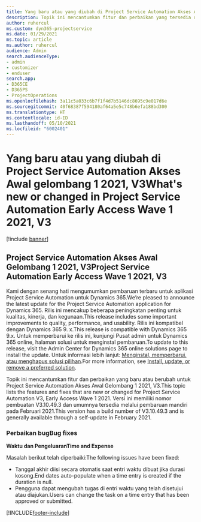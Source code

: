 ```yaml
---
title: Yang baru atau yang diubah di Project Service Automation Akses Awal gelombang 1 2021, V3
description: Topik ini mencantumkan fitur dan perbaikan yang tersedia di Project Service Automation Akses Awal Gelombang 1 2021, V3.
author: ruhercul
ms.custom: dyn365-projectservice
ms.date: 01/29/2021
ms.topic: article
ms.author: ruhercul
audience: Admin
search.audienceType:
- admin
- customizer
- enduser
search.app:
- D365CE
- D365PS
- ProjectOperations
ms.openlocfilehash: 3a11c5a033c6b7f1f4d7b5146dc8695c9e017d6e
ms.sourcegitcommit: 40f68387f594180af64a5e5c748b6efa188bd300
ms.translationtype: HT
ms.contentlocale: id-ID
ms.lasthandoff: 05/10/2021
ms.locfileid: "6002401"
---
```

# <a name="whats-new-or-changed-in-project-service-automation-early-access-wave-1-2021-v3"></a><span data-ttu-id="dd36a-103">Yang baru atau yang diubah di Project Service Automation Akses Awal gelombang 1 2021, V3</span><span class="sxs-lookup"><span data-stu-id="dd36a-103">What's new or changed in Project Service Automation Early Access Wave 1 2021, V3</span></span>

[!include [banner](../includes/psa-now-project-operations.md)]

## <a name="project-service-automation-early-access-wave-1-2021-v3"></a><span data-ttu-id="dd36a-104">Project Service Automation Akses Awal Gelombang 1 2021, V3</span><span class="sxs-lookup"><span data-stu-id="dd36a-104">Project Service Automation Early Access Wave 1 2021, V3</span></span>

<span data-ttu-id="dd36a-105">Kami dengan senang hati mengumumkan pembaruan terbaru untuk aplikasi Project Service Automation untuk Dynamics 365.</span><span class="sxs-lookup"><span data-stu-id="dd36a-105">We’re pleased to announce the latest update for the Project Service Automation application for Dynamics 365.</span></span> <span data-ttu-id="dd36a-106">Rilis ini mencakup beberapa peningkatan penting untuk kualitas, kinerja, dan kegunaan.</span><span class="sxs-lookup"><span data-stu-id="dd36a-106">This release includes some important improvements to quality, performance, and usability.</span></span> <span data-ttu-id="dd36a-107">Rilis ini kompatibel dengan Dynamics 365 9. x.</span><span class="sxs-lookup"><span data-stu-id="dd36a-107">This release is compatible with Dynamics 365 9.x.</span></span> <span data-ttu-id="dd36a-108">Untuk memperbarui ke rilis ini, kunjungi Pusat admin untuk Dynamics 365 online, halaman solusi untuk menginstal pembaruan.</span><span class="sxs-lookup"><span data-stu-id="dd36a-108">To update to this release, visit the Admin Center for Dynamics 365 online solutions page to install the update.</span></span> <span data-ttu-id="dd36a-109">Untuk informasi lebih lanjut: [Menginstal, memperbarui, atau menghapus solusi pilihan](/power-platform/admin/install-remove-preferred-solution).</span><span class="sxs-lookup"><span data-stu-id="dd36a-109">For more information, see [Install, update, or remove a preferred solution](/power-platform/admin/install-remove-preferred-solution).</span></span>

<span data-ttu-id="dd36a-110">Topik ini mencantumkan fitur dan perbaikan yang baru atau berubah untuk Project Service Automation Akses Awal Gelombang 1 2021, V3.</span><span class="sxs-lookup"><span data-stu-id="dd36a-110">This topic lists the features and fixes that are new or changed for Project Service Automation V3, Early Access Wave 1 2021.</span></span> <span data-ttu-id="dd36a-111">Versi ini memiliki nomor pembuatan V3.10.49.3 dan umumnya tersedia melalui pembaruan mandiri pada Februari 2021.</span><span class="sxs-lookup"><span data-stu-id="dd36a-111">This version has a build number of V3.10.49.3 and is generally available through a self-update in February 2021.</span></span>


### <a name="bug-fixes"></a><span data-ttu-id="dd36a-112">Perbaikan bug</span><span class="sxs-lookup"><span data-stu-id="dd36a-112">Bug fixes</span></span>

<span data-ttu-id="dd36a-113">**Waktu dan Pengeluaran**</span><span class="sxs-lookup"><span data-stu-id="dd36a-113">**Time and Expense**</span></span>

<span data-ttu-id="dd36a-114">Masalah berikut telah diperbaiki:</span><span class="sxs-lookup"><span data-stu-id="dd36a-114">The following issues have been fixed:</span></span>

- <span data-ttu-id="dd36a-115">Tanggal akhir diisi secara otomatis saat entri waktu dibuat jika durasi kosong.</span><span class="sxs-lookup"><span data-stu-id="dd36a-115">End dates auto-populate when a time entry is created if the duration is null.</span></span>
- <span data-ttu-id="dd36a-116">Pengguna dapat mengubah tugas di entri waktu yang telah disetujui atau diajukan.</span><span class="sxs-lookup"><span data-stu-id="dd36a-116">Users can change the task on a time entry that has been approved or submitted.</span></span>


[!INCLUDE[footer-include](../includes/footer-banner.md)]